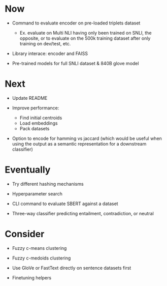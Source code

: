 # Now

- Command to evaluate encoder on pre-loaded triplets dataset
    - Ex. evaluate on Multi NLI having only been trained on SNLI, the opposite,
      or to evaluate on the 500k training dataset after only training on
      dev/test, etc.

- Library interace: encoder and FAISS
- Pre-trained models for full SNLI dataset & 840B glove model

# Next

- Update README

- Improve performance:
    - Find initial centroids
    - Load embeddings
    - Pack datasets

- Option to encode for hamming vs jaccard (which would be useful when using the
  output as a semantic representation for a downstream classifier)

# Eventually

- Try different hashing mechanisms

- Hyperparameter search
- CLI command to evaluate SBERT against a dataset
- Three-way classifier predicting entailment, contradiction, or neutral

# Consider

- Fuzzy c-means clustering
- Fuzzy c-medoids clustering

- Use GloVe or FastText directly on sentence datasets first
- Finetuning helpers
